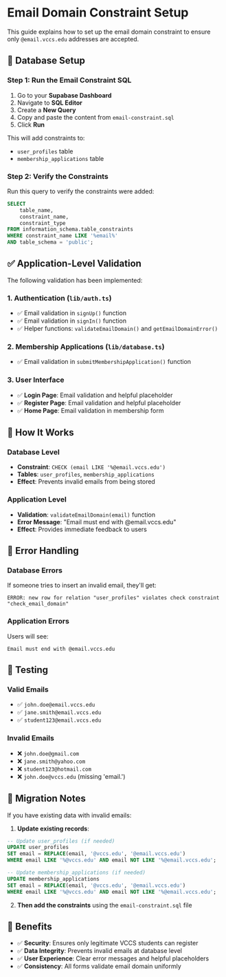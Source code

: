 # Email Domain Constraint Setup

This guide explains how to set up the email domain constraint to ensure only `@email.vccs.edu` addresses are accepted.

## 🔧 **Database Setup**

### **Step 1: Run the Email Constraint SQL**

1. Go to your **Supabase Dashboard**
2. Navigate to **SQL Editor**
3. Create a **New Query**
4. Copy and paste the content from `email-constraint.sql`
5. Click **Run**

This will add constraints to:
- `user_profiles` table
- `membership_applications` table

### **Step 2: Verify the Constraints**

Run this query to verify the constraints were added:

```sql
SELECT 
    table_name,
    constraint_name,
    constraint_type
FROM information_schema.table_constraints 
WHERE constraint_name LIKE '%email%' 
AND table_schema = 'public';
```

## ✅ **Application-Level Validation**

The following validation has been implemented:

### **1. Authentication (`lib/auth.ts`)**
- ✅ Email validation in `signUp()` function
- ✅ Email validation in `signIn()` function
- ✅ Helper functions: `validateEmailDomain()` and `getEmailDomainError()`

### **2. Membership Applications (`lib/database.ts`)**
- ✅ Email validation in `submitMembershipApplication()` function

### **3. User Interface**
- ✅ **Login Page**: Email validation and helpful placeholder
- ✅ **Register Page**: Email validation and helpful placeholder  
- ✅ **Home Page**: Email validation in membership form

## 🎯 **How It Works**

### **Database Level**
- **Constraint**: `CHECK (email LIKE '%@email.vccs.edu')`
- **Tables**: `user_profiles`, `membership_applications`
- **Effect**: Prevents invalid emails from being stored

### **Application Level**
- **Validation**: `validateEmailDomain(email)` function
- **Error Message**: "Email must end with @email.vccs.edu"
- **Effect**: Provides immediate feedback to users

## 🚨 **Error Handling**

### **Database Errors**
If someone tries to insert an invalid email, they'll get:
```
ERROR: new row for relation "user_profiles" violates check constraint "check_email_domain"
```

### **Application Errors**
Users will see:
```
Email must end with @email.vccs.edu
```

## 📝 **Testing**

### **Valid Emails**
- ✅ `john.doe@email.vccs.edu`
- ✅ `jane.smith@email.vccs.edu`
- ✅ `student123@email.vccs.edu`

### **Invalid Emails**
- ❌ `john.doe@gmail.com`
- ❌ `jane.smith@yahoo.com`
- ❌ `student123@hotmail.com`
- ❌ `john.doe@vccs.edu` (missing 'email.')

## 🔄 **Migration Notes**

If you have existing data with invalid emails:

1. **Update existing records**:
```sql
-- Update user_profiles (if needed)
UPDATE user_profiles 
SET email = REPLACE(email, '@vccs.edu', '@email.vccs.edu')
WHERE email LIKE '%@vccs.edu' AND email NOT LIKE '%@email.vccs.edu';

-- Update membership_applications (if needed)
UPDATE membership_applications 
SET email = REPLACE(email, '@vccs.edu', '@email.vccs.edu')
WHERE email LIKE '%@vccs.edu' AND email NOT LIKE '%@email.vccs.edu';
```

2. **Then add the constraints** using the `email-constraint.sql` file

## 🎉 **Benefits**

- ✅ **Security**: Ensures only legitimate VCCS students can register
- ✅ **Data Integrity**: Prevents invalid emails at database level
- ✅ **User Experience**: Clear error messages and helpful placeholders
- ✅ **Consistency**: All forms validate email domain uniformly 